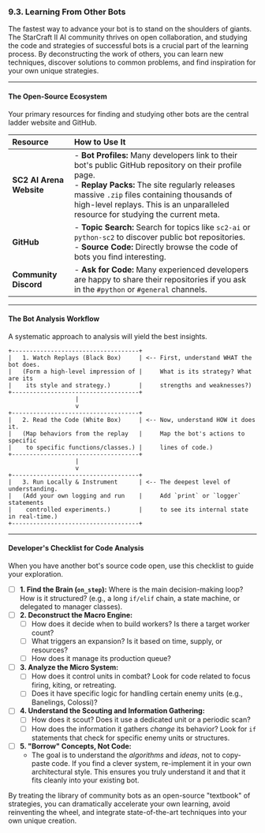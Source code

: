 ### **9.3. Learning From Other Bots**

The fastest way to advance your bot is to stand on the shoulders of giants. The StarCraft II AI community thrives on open collaboration, and studying the code and strategies of successful bots is a crucial part of the learning process. By deconstructing the work of others, you can learn new techniques, discover solutions to common problems, and find inspiration for your own unique strategies.

---

#### **The Open-Source Ecosystem**

Your primary resources for finding and studying other bots are the central ladder website and GitHub.

| Resource | How to Use It |
| :--- | :--- |
| **SC2 AI Arena Website** | - **Bot Profiles:** Many developers link to their bot's public GitHub repository on their profile page.<br />- **Replay Packs:** The site regularly releases massive `.zip` files containing thousands of high-level replays. This is an unparalleled resource for studying the current meta. |
| **GitHub** | - **Topic Search:** Search for topics like `sc2-ai` or `python-sc2` to discover public bot repositories.<br />- **Source Code:** Directly browse the code of bots you find interesting. |
| **Community Discord** | - **Ask for Code:** Many experienced developers are happy to share their repositories if you ask in the `#python` or `#general` channels. |

---

#### **The Bot Analysis Workflow**

A systematic approach to analysis will yield the best insights.

```
+------------------------------------+
|   1. Watch Replays (Black Box)     | <-- First, understand WHAT the bot does.
|   (Form a high-level impression of |     What is its strategy? What are its
|    its style and strategy.)        |     strengths and weaknesses?)
+------------------------------------+
                   |
                   v
+------------------------------------+
|   2. Read the Code (White Box)     | <-- Now, understand HOW it does it.
|   (Map behaviors from the replay   |     Map the bot's actions to specific
|    to specific functions/classes.) |     lines of code.)
+------------------------------------+
                   |
                   v
+------------------------------------+
|   3. Run Locally & Instrument      | <-- The deepest level of understanding.
|   (Add your own logging and run    |     Add `print` or `logger` statements
|    controlled experiments.)        |     to see its internal state in real-time.)
+------------------------------------+
```

---

#### **Developer's Checklist for Code Analysis**

When you have another bot's source code open, use this checklist to guide your exploration.

-   [ ] **1. Find the Brain (`on_step`):** Where is the main decision-making loop? How is it structured? (e.g., a long `if/elif` chain, a state machine, or delegated to manager classes).
-   [ ] **2. Deconstruct the Macro Engine:**
    -   [ ] How does it decide when to build workers? Is there a target worker count?
    -   [ ] What triggers an expansion? Is it based on time, supply, or resources?
    -   [ ] How does it manage its production queue?
-   [ ] **3. Analyze the Micro System:**
    -   [ ] How does it control units in combat? Look for code related to focus firing, kiting, or retreating.
    -   [ ] Does it have specific logic for handling certain enemy units (e.g., Banelings, Colossi)?
-   [ ] **4. Understand the Scouting and Information Gathering:**
    -   [ ] How does it scout? Does it use a dedicated unit or a periodic scan?
    -   [ ] How does the information it gathers *change* its behavior? Look for `if` statements that check for specific enemy units or structures.
-   [ ] **5. "Borrow" Concepts, Not Code:**
    -   The goal is to understand the *algorithms* and *ideas*, not to copy-paste code. If you find a clever system, re-implement it in your own architectural style. This ensures you truly understand it and that it fits cleanly into your existing bot.

By treating the library of community bots as an open-source "textbook" of strategies, you can dramatically accelerate your own learning, avoid reinventing the wheel, and integrate state-of-the-art techniques into your own unique creation.